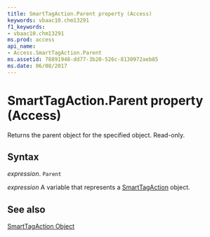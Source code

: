 ```yaml
---
title: SmartTagAction.Parent property (Access)
keywords: vbaac10.chm13291
f1_keywords:
- vbaac10.chm13291
ms.prod: access
api_name:
- Access.SmartTagAction.Parent
ms.assetid: 78891948-dd77-3b20-526c-8130972aeb85
ms.date: 06/08/2017
---
```



# SmartTagAction.Parent property (Access)

Returns the parent object for the specified object. Read-only.


## Syntax

_expression_. `Parent`

_expression_ A variable that represents a [SmartTagAction](Access.SmartTagAction.md) object.


## See also


[SmartTagAction Object](Access.SmartTagAction.md)

